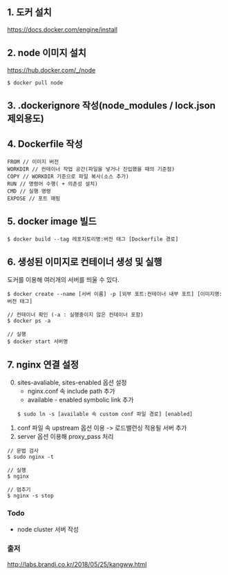 ## 1. 도커 설치

https://docs.docker.com/engine/install

## 2. node 이미지 설치

https://hub.docker.com/_/node

```
$ docker pull node
```

## 3. .dockerignore 작성(node_modules / lock.json 제외용도)

## 4. Dockerfile 작성

```
FROM // 이미지 버전
WORKDIR // 컨테이너 작업 공간(파일을 넣거나 진입했을 때의 기준점)
COPY // WORKDIR 기준으로 파일 복사(소스 추가)
RUN // 명령어 수행( + 의존성 설치)
CMD // 실행 명령
EXPOSE // 포트 매핑
```

## 5. docker image 빌드

```
$ docker build --tag 레포지토리명:버전 태그 [Dockerfile 경로]
```

## 6. 생성된 이미지로 컨테이너 생성 및 실행

도커를 이용해 여러개의 서버를 띄울 수 있다.

```
$ docker create --name [서버 이름] -p [외부 포트:컨테이너 내부 포트] [이미지명:버전 태그]

// 컨테이너 확인 (-a : 실행중이지 않은 컨테이너 포함)
$ docker ps -a

// 실행
$ docker start 서버명
```

## 7. nginx 연결 설정

0. sites-avaliable, sites-enabled 옵션 설정
   - nginx.conf 속 include path 추가
   - available - enabled symbolic link 추가
   ```
   $ sudo ln -s [available 속 custom conf 파일 경로] [enabled]
   ```
1. conf 파일 속 upstream 옵션 이용 -> 로드밸런싱 적용될 서버 추가
2. server 옵션 이용해 proxy_pass 처리

```
// 문법 검사
$ sudo nginx -t

// 실행
$ nginx

// 멈추기
$ nginx -s stop
```

### Todo

- node cluster 서버 작성

### 출저

http://labs.brandi.co.kr/2018/05/25/kangww.html
